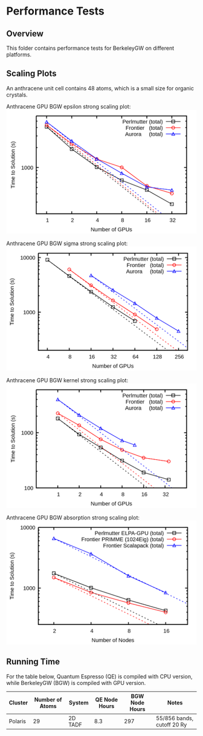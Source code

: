 # Performance Tests


## Overview

This folder contains performance tests for BerkeleyGW on different platforms.
<!-- It is originally for the Perlmutter proposal due 4/29/2025. -->


## Scaling Plots

An anthracene unit cell contains 48 atoms, which is a small size for organic crystals.

Anthracene GPU BGW epsilon strong scaling plot:
![Anthracene GPU BGW epsilon strong scaling plot](./ant_epsilon_Perl_vs_Front_vs_Aur.png)

Anthracene GPU BGW sigma strong scaling plot:
![Anthracene GPU BGW sigma strong scaling plot](./ant_sigma_Perl_vs_Front_vs_Aur.png)

Anthracene GPU BGW kernel strong scaling plot:
![Anthracene GPU BGW kernel strong scaling plot](./ant_kernel_Perl_vs_Front_vs_Aur.png)

Anthracene GPU BGW absorption strong scaling plot:
![Anthracene GPU BGW absorption strong scaling plot](./ant_abs_strong.png)


## Running Time
For the table below, Quantum Espresso (QE) is compiled with CPU version, while BerkeleyGW (BGW) is compiled with GPU version.

| Cluster | Number of Atoms | System | QE Node Hours | BGW Node Hours | Notes |
|---------|-----------------|-----------|---------------|----------------|-------|
| Polaris | 29 | 2D TADF | 8.3 | 297 | 55/856 bands, cutoff 20 Ry |

